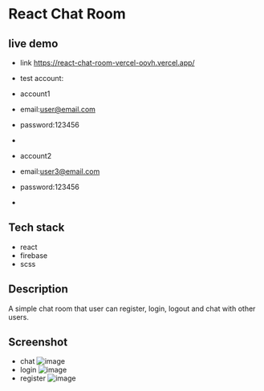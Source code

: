 # React Chat Room
## live demo
- link https://react-chat-room-vercel-oovh.vercel.app/
  
- test account:
  
- account1
- email:user@email.com
- password:123456
- 
- account2
- email:user3@email.com
- password:123456
- 
## Tech stack
- react
- firebase
- scss

## Description
A simple chat room that user can register, login, logout and chat with other users.

## Screenshot
- chat
![image](https://github.com/kenny-wq/react-chat-room/assets/80817584/67465cfd-955f-4780-83d6-60a97bee4d17)
- login
![image](https://github.com/kenny-wq/react-chat-room/assets/80817584/beedfd9c-fcc2-4f00-a97d-f94f42bfce3f)
- register
![image](https://github.com/kenny-wq/react-chat-room/assets/80817584/0906ba75-db35-49e3-b2c2-d487ca2989d2)
